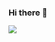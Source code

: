 ### Hi there 👋

<a href="https://github.com/anuraghazra/github-readme-stats">
  <img align="center" src="https://github-readme-stats.plovinicius.vercel.app/api?username=plovinicius&count_private=true&show_icons=true&theme=midnight-purple&icon_color=03ECFC&title_color=03ECFC&include_all_commits=true" />
</a>
